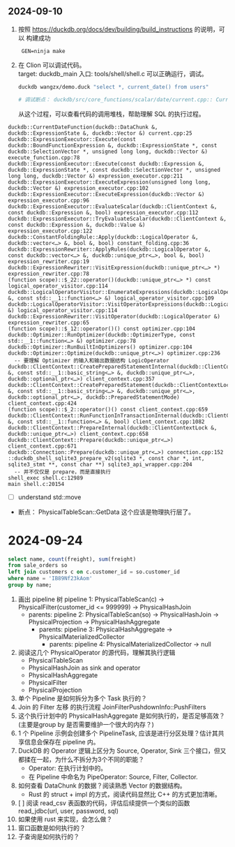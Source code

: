 ## 2024-09-10
1. 按照 https://duckdb.org/docs/dev/building/build_instructions 的说明，可以 构建成功
   ```shell
    GEN=ninja make
   ```
2. 在 Clion 可以调试代码。   
   target: duckdb_main 
   入口: tools/shell/shell.c
   可以正确运行，调试。
   ```bash
   duckdb wangzx/demo.duck "select *, current_date() from users"
   
   # 调试断点： duckdb/src/core_functions/scalar/date/current.cpp:: CurrentDateFunction
   ```
   从这个过程，可以查看代码的调用堆栈，帮助理解 SQL 的执行过程。
   
```
duckdb::CurrentDateFunction(duckdb::DataChunk &, duckdb::ExpressionState &, duckdb::Vector &) current.cpp:25
duckdb::ExpressionExecutor::Execute(const duckdb::BoundFunctionExpression &, duckdb::ExpressionState *, const duckdb::SelectionVector *, unsigned long long, duckdb::Vector &) execute_function.cpp:78
duckdb::ExpressionExecutor::Execute(const duckdb::Expression &, duckdb::ExpressionState *, const duckdb::SelectionVector *, unsigned long long, duckdb::Vector &) expression_executor.cpp:211
duckdb::ExpressionExecutor::ExecuteExpression(unsigned long long, duckdb::Vector &) expression_executor.cpp:102
duckdb::ExpressionExecutor::ExecuteExpression(duckdb::Vector &) expression_executor.cpp:96
duckdb::ExpressionExecutor::EvaluateScalar(duckdb::ClientContext &, const duckdb::Expression &, bool) expression_executor.cpp:112
duckdb::ExpressionExecutor::TryEvaluateScalar(duckdb::ClientContext &, const duckdb::Expression &, duckdb::Value &) expression_executor.cpp:122
duckdb::ConstantFoldingRule::Apply(duckdb::LogicalOperator &, duckdb::vector<…> &, bool &, bool) constant_folding.cpp:36
duckdb::ExpressionRewriter::ApplyRules(duckdb::LogicalOperator &, const duckdb::vector<…> &, duckdb::unique_ptr<…>, bool &, bool) expression_rewriter.cpp:19
duckdb::ExpressionRewriter::VisitExpression(duckdb::unique_ptr<…> *) expression_rewriter.cpp:78
(function scope)::$_22::operator()(duckdb::unique_ptr<…> *) const logical_operator_visitor.cpp:114
duckdb::LogicalOperatorVisitor::EnumerateExpressions(duckdb::LogicalOperator &, const std::__1::function<…> &) logical_operator_visitor.cpp:109
duckdb::LogicalOperatorVisitor::VisitOperatorExpressions(duckdb::LogicalOperator &) logical_operator_visitor.cpp:114
duckdb::ExpressionRewriter::VisitOperator(duckdb::LogicalOperator &) expression_rewriter.cpp:65
(function scope)::$_12::operator()() const optimizer.cpp:104
duckdb::Optimizer::RunOptimizer(duckdb::OptimizerType, const std::__1::function<…> &) optimizer.cpp:78
duckdb::Optimizer::RunBuiltInOptimizers() optimizer.cpp:104
duckdb::Optimizer::Optimize(duckdb::unique_ptr<…>) optimizer.cpp:236
  -- 要理解 Optimizer 的输入和输出数据结构 LogicOperator
duckdb::ClientContext::CreatePreparedStatementInternal(duckdb::ClientContextLock &, const std::__1::basic_string<…> &, duckdb::unique_ptr<…>, duckdb::optional_ptr<…>) client_context.cpp:357
duckdb::ClientContext::CreatePreparedStatement(duckdb::ClientContextLock &, const std::__1::basic_string<…> &, duckdb::unique_ptr<…>, duckdb::optional_ptr<…>, duckdb::PreparedStatementMode) client_context.cpp:424
(function scope)::$_2::operator()() const client_context.cpp:659
duckdb::ClientContext::RunFunctionInTransactionInternal(duckdb::ClientContextLock &, const std::__1::function<…> &, bool) client_context.cpp:1082
duckdb::ClientContext::PrepareInternal(duckdb::ClientContextLock &, duckdb::unique_ptr<…>) client_context.cpp:658
duckdb::ClientContext::Prepare(duckdb::unique_ptr<…>) client_context.cpp:671
duckdb::Connection::Prepare(duckdb::unique_ptr<…>) connection.cpp:152
::duckdb_shell_sqlite3_prepare_v2(sqlite3 *, const char *, int, sqlite3_stmt **, const char **) sqlite3_api_wrapper.cpp:204
  -- 并不仅仅是 prepare，而是直接执行
shell_exec shell.c:12989
main shell.c:20154
```

-[ ] understand std::move
- 断点： PhysicalTableScan::GetData 这个应该是物理执行层了。

# 2024-09-24

```sql
select name, count(freight), sum(freight) 
from sale_orders so 
left join customers c on c.customer_id = so.customer_id 
where name = 'IB89Nf23kAom' 
group by name;
```
1. 画出 pipeline 树
   pipeline 1: PhysicalTableScan(c) -> PhysicalFilter(customer_id <= 999999) -> PhysicalHashJoin
      - parents: pipeline 2: PhysicalTableScan(so) -> PhysicalHashJoin -> PhysicalProjection -> PhysicalHashAggregate
        - parents: pipeline 3: PhysicalHashAggregate -> PhysicalMaterializedCollector 
          - parents: pipeline 4: PhysicalMaterializedCollector -> null
2. 阅读这几个 PhysicalOperator 的源代码，理解其执行逻辑
   - PhysicalTableScan
   - PhysicalHashJoin as sink and operator
   - PhysicalHashAggregate
   - PhysicalFilter
   - PhysicalProjection
3. 单个 Pipeline 是如何拆分为多个 Task 执行的？
4. Join 的 Filter 左移 的执行流程 JoinFilterPushdownInfo::PushFilters
5. 这个执行计划中的 PhysicalHashAggregate 是如何执行的，是否足够高效？(主要是group by 是否需要维护一个很大的内存？)
6. 1 个 Pipeline 示例会创建多个 PipelineTask, 应该是进行分区处理？估计其共享信息会保存在 pipeline 内。
7. DuckDB 的 Operator 逻辑上区分为 Source, Operator, Sink 三个接口，但又都揉在一起，为什么不拆分为3个不同的职能？
   - Operator: 在执行计划中的。 
   - 在 Pipeline 中命名为 PipeOperator: Source, Filter, Collector.
8. 如何查看 DataChunk 的数据？阅读熟悉 Vector 的数据结构。
   - Rust 的 struct + impl 的方式，阅读代码显然比 C++ 的方式更加清晰。
9. [ ] 阅读 read_csv 表函数的代码，评估后续提供一个类似的函数 read_jdbc(url, user, password, sql)
10. 如果使用 rust 来实现，会怎么做？
11. 窗口函数是如何执行的？
12. 子查询是如何执行的？